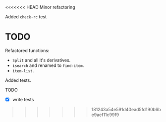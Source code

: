 <<<<<<< HEAD
Minor refactoring 

Added `check-rc` test

TODO
=======
Refactored functions:
- `Split` and all it's derivatives.
- `isearch` and renamed to `find-item`.
- `item-list`.

Added tests.

TODO
- [x] write tests
>>>>>>> 181243a54e591d40ead5fd190b6be9aef11c99f9
